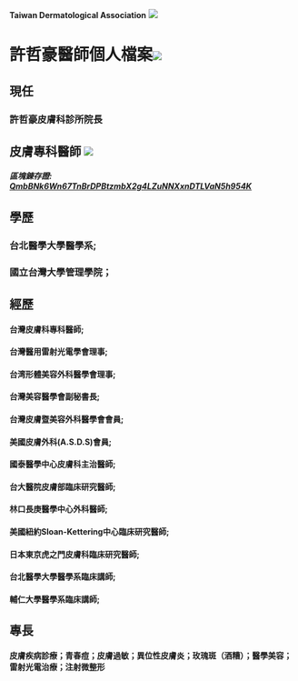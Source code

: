 **Taiwan Dermatological Association**
![](https://i.imgur.com/c4PrZud.png)
# 許哲豪醫師個人檔案![](https://i.imgur.com/LwxVHcd.png)


## 現任

### 許哲豪皮膚科診所院長 



## 皮膚專科醫師 ![](https://i.imgur.com/JP4b3IN.png)

##### 區塊錬存證: [QmbBNk6Wn67TnBrDPBtzmbX2g4LZuNNXxnDTLVaN5h954K](https://explore.ipld.io/#/explore/QmbBNk6Wn67TnBrDPBtzmbX2g4LZuNNXxnDTLVaN5h954K)


## 學歷

### 台北醫學大學醫學系;

### 國立台灣大學管理學院；



## 經歷

#### 台灣皮膚科專科醫師;

#### 台灣醫用雷射光電學會理事;

#### 台湾形體美容外科醫學會理事;

#### 台灣美容醫學會副秘書長;

#### 台灣皮膚暨美容外科醫學會會員;

#### 美國皮膚外科(A.S.D.S)會員;

#### 國泰醫學中心皮膚科主治醫師;

#### 台大醫院皮膚部臨床研究醫師;

#### 林口長庚醫學中心外科醫師;

#### 美國紐約Sloan-Kettering中心臨床研究醫師;

#### 日本東京虎之門皮膚科臨床研究醫師;

#### 台北醫學大學醫學系臨床講師;

#### 輔仁大學醫學系臨床講師;



## 專長

#### 皮膚疾病診療；青春痘；皮膚過敏；異位性皮膚炎；玫瑰斑（酒糟）；醫學美容；雷射光電治療；注射微整形




